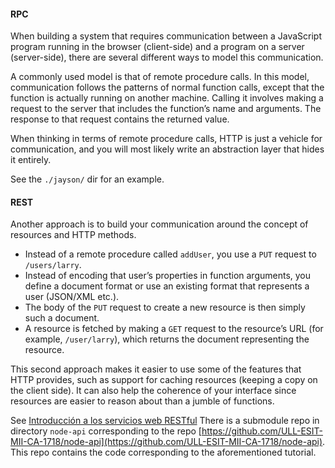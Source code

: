 #### RPC

When building a system that requires communication between a
JavaScript program running in the browser (client-side) and a program
on a server (server-side), there are several different ways to model
this communication.

A commonly used model is that of remote procedure calls. In this
model, communication follows the patterns of normal function calls,
except that the function is actually running on another machine.
Calling it involves making a request to the server that includes
the function’s name and arguments. The response to that request
contains the returned value.

When thinking in terms of remote procedure calls, HTTP is just a
vehicle for communication, and you will most likely write an
abstraction layer that hides it entirely.

See the `./jayson/` dir for an example.

#### REST

Another approach is to build your communication around the concept
of resources and HTTP methods. 

* Instead of a remote procedure called
`addUser`, you use a `PUT` request to `/users/larry`. 
* Instead of encoding
that user’s properties in function arguments, you define a document
format or use an existing format that represents a user (JSON/XML etc.). 
* The body of the `PUT` request to create a new resource is then simply such a
document. 
* A resource is fetched by making a `GET` request to the
resource’s URL (for example, `/user/larry`), which returns the document
representing the resource.

This second approach makes it easier to use some of the features
that HTTP provides, such as support for caching resources (keeping
a copy on the client side). It can also help the coherence of your
interface since resources are easier to reason about than a jumble
of functions.

See [Introducción a los servicios web RESTful](https://dosideas.com/noticias/java/314-introduccion-a-los-servicios-web-restful)
There is a submodule repo in directory `node-api` corresponding to
the repo [https://github.com/ULL-ESIT-MII-CA-1718/node-api](https://github.com/ULL-ESIT-MII-CA-1718/node-api). This repo contains
the code corresponding to the aforementioned tutorial.
